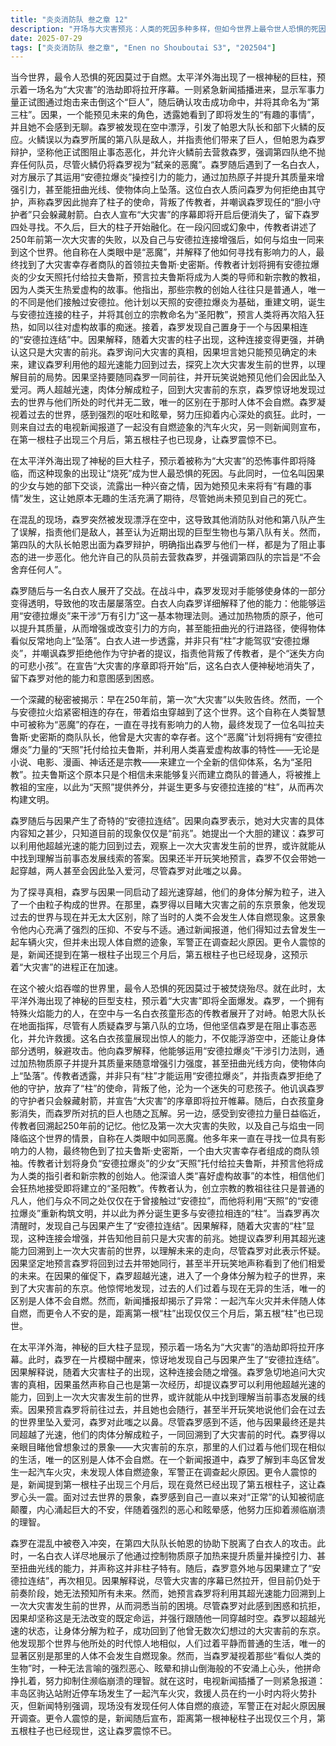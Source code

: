 ```yaml
---
title: "炎炎消防队 叁之章 12"
description: "开场与大灾害预兆：人类的死因多种多样，但如今世界上最令世人恐惧的死因是“烧死”。在太平洋外海，出现了神秘的巨大柱子，预示着“大灾害”即将正式开始。一则紧急消息插播，显示军事力量正试图发射炮击以“打倒那个巨人”，随后有人称其为“第三柱”，表明攻击成功地命中了目标。因果与白衣人的预言及能力展示：因果与部下对话，透露她预见未来将发生“有趣的事情”，令她不再感到无聊。同时，森罗被发现漂浮在空中，引发其他消防队的误解，指责第八队是敌人，并认为巨人是他们派来的。帕恩大队长为森罗辩护，解释他与己方一样是来阻止事态恶化的，并允许队员前去营救森罗，强调第四队“不会舍弃任何人”。森罗随后与一名白衣人交战，发现对方能让身体一部分变透明，使其攻击落空。白衣人向森罗详细解释，其能力是使用“安德拉爆炎”干涉“万有引力”，通过加热物质的原子来提升质量，从而增强或改变引力方向，甚至能扭曲光的行进方向，使物体向上掉落。白衣人还透露并非只有“柱”才能使用“安德拉爆炎”，并嘲讽森罗拒绝他作为守护者，背叛传教者，是个“迷失方向的可悲小孩”。白衣人宣告“大灾害的序章即将开始”，随后消失。大灾害的起源与圣阳教的创立历史：一名白衣人（传教者）回忆了250年前第一次大灾害的失败，以及自己与焰虫一同来到这个世界的过程。他一直在寻找具有影响力的人物，最终找到了一个由大灾害幸存者组成的商队队长——拉夫鲁斯·史密斯。他计划将拥有“安德拉爆炎”的少女“天照”托付给拉夫鲁斯。他预言，拉夫鲁斯将成为人类的指导者和教祖，创立名为“圣阳教”的宗教，以此利用“天照”的安德拉爆炎再次构筑文明。他认为，教祖往往只是普通的凡人，其与众不同之处仅在于接触过“安德拉”，而人类则会因为“喜欢虚构的故事”而狂热地相信圣阳教。森罗与因果穿越时空目睹过去：森罗从昏迷中醒来，发现自己与因果产生了“安德拉连结”。因果解释，大灾害的柱子出现后，连结会跟着变强。森罗追问大灾害的真相，因果虽称自己也是第一次遇到，但提醒森罗可以利用其超光速能力，通过观察上一次大灾害前的世界来理解接下来的发展。因果预言森罗将会看到过去，并会带她一起去，甚至开玩笑说他们会在过去相恋。最终，森罗和因果共同超越光速，肉体分解成粒子，回到了大灾害前的世界。目睹大灾害前的世界与现状：森罗回到了他曾想象过的大灾害前的东京，发现那里的人们过着和他们相同的生活，唯一的区别是人体不会自燃。然而，他看到了“看起来像是人类的生物”，这景象令他感到强烈的呕吐、晕眩和压倒性的不安，他努力压抑着自己的疯狂。与此同时，新闻报道了一起在丰岛区驹込站附近停车场发生的汽车火灾，并特别强调现场未发现人体自燃的痕迹。新闻还进一步播报，在第一根柱子出现三个月后，第五根柱子也已经出现，森罗对此感到震惊。"
date: 2025-07-29
tags: ["炎炎消防队 叁之章", "Enen no Shouboutai S3", "202504"]
---
```


当今世界，最令人恐惧的死因莫过于自燃。太平洋外海出现了一根神秘的巨柱，预示着一场名为“大灾害”的浩劫即将拉开序幕。一则紧急新闻插播进来，显示军事力量正试图通过炮击来击倒这个“巨人”，随后确认攻击成功命中，并将其命名为“第三柱”。因果，一个能预见未来的角色，透露她看到了即将发生的“有趣的事情”，并且她不会感到无聊。森罗被发现在空中漂浮，引发了帕恩大队长和部下火鳞的反应。火鳞误以为森罗所属的第八队是敌人，并指责他们带来了巨人，但帕恩为森罗辩护，坚称他正试图阻止事态恶化，并允许火鳞前去营救森罗，强调第四队绝不抛弃任何队员，尽管火鳞仍将森罗视为“弑亲的恶魔”。森罗随后遇到了一名白衣人，对方展示了其运用“安德拉爆炎”操控引力的能力，通过加热原子并提升其质量来增强引力，甚至能扭曲光线、使物体向上坠落。这位白衣人质问森罗为何拒绝由其守护，声称森罗因此抛弃了柱子的使命，背叛了传教者，并嘲讽森罗现任的“胆小守护者”只会躲藏射箭。白衣人宣布“大灾害”的序幕即将开启后便消失了，留下森罗四处寻找。不久后，巨大的柱子开始融化。在一段闪回或幻象中，传教者讲述了250年前第一次大灾害的失败，以及自己与安德拉连接增强后，如何与焰虫一同来到这个世界。他自称在人类眼中是“恶魔”，并解释了他如何寻找有影响力的人，最终找到了大灾害幸存者商队的首领拉夫鲁斯·史密斯。传教者计划将拥有安德拉爆炎的少女天照托付给拉夫鲁斯，预言拉夫鲁斯将成为人类的导师和新宗教的教祖，因为人类天生热爱虚构的故事。他指出，那些宗教的创始人往往只是普通人，唯一的不同是他们接触过安德拉。他计划以天照的安德拉爆炎为基础，重建文明，诞生与安德拉连接的柱子，并将其创立的宗教命名为“圣阳教”，预言人类将再次陷入狂热，如同以往对虚构故事的痴迷。接着，森罗发现自己置身于一个与因果相连的“安德拉连结”中。因果解释，随着大灾害的柱子出现，这种连接变得更强，并确认这只是大灾害的前兆。森罗询问大灾害的真相，因果坦言她只能预见确定的未来，建议森罗利用他的超光速能力回到过去，探究上次大灾害发生前的世界，以理解目前的局势。因果坚持要随同森罗一同前往，并开玩笑说她预见他们会因此坠入爱河。两人超越光速，肉体分解成粒子，回到大灾害前的东京，森罗惊讶地发现过去的世界与他们所处的时代并无二致，唯一的区别在于那时人体不会自燃。森罗凝视着过去的世界，感到强烈的呕吐和眩晕，努力压抑着内心深处的疯狂。此时，一则来自过去的电视新闻报道了一起没有自燃迹象的汽车火灾，另一则新闻则宣布，在第一根柱子出现三个月后，第五根柱子也已现身，让森罗震惊不已。

在太平洋外海出现了神秘的巨大柱子，预示着被称为“大灾害”的恐怖事件即将降临，而这种现象的出现让“烧死”成为世人最恐惧的死因。与此同时，一位名叫因果的少女与她的部下交谈，流露出一种兴奋之情，因为她预见未来将有“有趣的事情”发生，这让她原本无趣的生活充满了期待，尽管她尚未预见到自己的死亡。

在混乱的现场，森罗突然被发现漂浮在空中，这导致其他消防队对他和第八队产生了误解，指责他们是敌人，甚至认为近期出现的巨型生物也与第八队有关。然而，第四队的大队长帕恩出面为森罗辩护，明确指出森罗与他们一样，都是为了阻止事态的进一步恶化。他允许自己的队员前去营救森罗，并强调第四队的宗旨是“不会舍弃任何人”。

森罗随后与一名白衣人展开了交战。在战斗中，森罗发现对手能够使身体的一部分变得透明，导致他的攻击屡屡落空。白衣人向森罗详细解释了他的能力：他能够运用“安德拉爆炎”来干涉“万有引力”这一基本物理法则。通过加热物质的原子，他可以提升其质量，从而增强或改变引力的方向，甚至能扭曲光的行进路径，使得物体看似反常地向上“坠落”。白衣人进一步透露，并非只有“柱”才能驾驭“安德拉爆炎”，并嘲讽森罗拒绝他作为守护者的提议，指责他背叛了传教者，是个“迷失方向的可悲小孩”。在宣告“大灾害的序章即将开始”后，这名白衣人便神秘地消失了，留下森罗对他的能力和意图感到困惑。

一个深藏的秘密被揭示：早在250年前，第一次“大灾害”以失败告终。然而，一个与安德拉火焰紧密相连的存在，带着焰虫穿越到了这个世界。这个自称在人类智慧中可被称为“恶魔”的存在，一直在寻找有影响力的人物，最终发现了一位名叫拉夫鲁斯·史密斯的商队队长，他曾是大灾害的幸存者。这个“恶魔”计划将拥有“安德拉爆炎”力量的“天照”托付给拉夫鲁斯，并利用人类喜爱虚构故事的特性——无论是小说、电影、漫画、神话还是宗教——来建立一个全新的信仰体系，名为“圣阳教”。拉夫鲁斯这个原本只是个相信未来能够复兴而建立商队的普通人，将被推上教祖的宝座，以此为“天照”提供养分，并诞生更多与安德拉连接的“柱”，从而再次构建文明。

森罗随后与因果产生了奇特的“安德拉连结”。因果向森罗表示，她对大灾害的具体内容知之甚少，只知道目前的现象仅仅是“前兆”。她提出一个大胆的建议：森罗可以利用他超越光速的能力回到过去，观察上一次大灾害发生前的世界，或许就能从中找到理解当前事态发展线索的答案。因果还半开玩笑地预言，森罗不仅会带她一起穿越，两人甚至会因此坠入爱河，尽管森罗对此嗤之以鼻。

为了探寻真相，森罗与因果一同启动了超光速穿越，他们的身体分解为粒子，进入了一个由粒子构成的世界。在那里，森罗得以目睹大灾害之前的东京景象，他发现过去的世界与现在并无太大区别，除了当时的人类不会发生人体自燃现象。这景象令他内心充满了强烈的压抑、不安与不适。通过新闻报道，他们得知过去曾发生一起车辆火灾，但并未出现人体自燃的迹象，军警正在调查起火原因。更令人震惊的是，新闻还提到在第一根柱子出现三个月后，第五根柱子也已经现身，这预示着“大灾害”的进程正在加速。

在这个被火焰吞噬的世界里，最令人恐惧的死因莫过于被焚烧殆尽。就在此时，太平洋外海出现了神秘的巨型支柱，预示着“大灾害”即将全面爆发。森罗，一个拥有特殊火焰能力的人，在空中与一名白衣孩童形态的传教者展开了对峙。帕恩大队长在地面指挥，尽管有人质疑森罗与第八队的立场，但他坚信森罗是在阻止事态恶化，并允许救援。这名白衣孩童展现出惊人的能力，不仅能浮游空中，还能让身体部分透明，躲避攻击。他向森罗解释，他能够运用“安德拉爆炎”干涉引力法则，通过加热物质原子并提升其质量来随意增强引力强度，甚至扭曲光线方向，使物体向上“坠落”。传教者透露，并非只有“柱”才能运用“安德拉爆炎”，并指责森罗拒绝了他的守护，放弃了“柱”的使命，背叛了他，沦为一个迷失的可悲孩子。他讥讽森罗的守护者只会躲藏射箭，并宣告“大灾害”的序章即将拉开帷幕。随后，白衣孩童身影消失，而森罗所对抗的巨人也随之瓦解。另一边，感受到安德拉力量日益临近，传教者回溯起250年前的记忆。他忆及第一次大灾害的失败，以及自己与焰虫一同降临这个世界的情景，自称在人类眼中如同恶魔。他多年来一直在寻找一位具有影响力的人物，最终物色到了拉夫鲁斯·史密斯，一个由大灾害幸存者组成的商队领袖。传教者计划将身负“安德拉爆炎”的少女“天照”托付给拉夫鲁斯，并预言他将成为人类的指引者和新宗教的创始人。他深谙人类“喜好虚构故事”的本性，相信他们会狂热地接受即将建立的“圣阳教”。传教者认为，创立宗教的教祖往往只是普通的凡人，他们与众不同之处仅仅在于曾接触过“安德拉”，而他将利用“天照”的“安德拉爆炎”重新构筑文明，并以此为养分诞生更多与安德拉相连的“柱”。当森罗再次清醒时，发现自己与因果产生了“安德拉连结”。因果解释，随着大灾害的“柱”显现，这种连接会增强，并告知他目前只是大灾害的前兆。她提议森罗利用其超光速能力回溯到上一次大灾害前的世界，以理解未来的走向，尽管森罗对此表示怀疑。因果坚定地预言森罗将回到过去并带她同行，甚至半开玩笑地声称看到了他们相爱的未来。在因果的催促下，森罗超越光速，进入了一个身体分解为粒子的世界，来到了大灾害前的东京。他惊愕地发现，过去的人们过着与现在无异的生活，唯一的区别是人体不会自燃。然而，新闻播报却揭示了异常：一起汽车火灾并未伴随人体自燃，而更令人不安的是，距离第一根“柱”出现仅仅三个月后，第五根“柱”也已现世。

在太平洋外海，神秘的巨大柱子显现，预示着一场名为“大灾害”的浩劫即将拉开序幕。此时，森罗在一片模糊中醒来，惊讶地发现自己与因果产生了“安德拉连结”。因果解释说，随着大灾害柱子的出现，这种连接会随之增强。森罗急切地追问大灾害的真相，因果虽然声称自己也是第一次经历，却提议森罗可以利用他超越光速的能力，回到上一次大灾害发生前的世界，或许就能从中找到理解当前事态发展的线索。因果预言森罗将前往过去，并且她也会随行，甚至半开玩笑地说他们会在过去的世界里坠入爱河，森罗对此嗤之以鼻。尽管森罗感到不适，他与因果最终还是共同超越了光速，他们的肉体分解成粒子，一同回溯到了大灾害前的时代。森罗得以亲眼目睹他曾想象过的景象——大灾害前的东京，那里的人们过着与他们现在相似的生活，唯一的区别是人体不会自燃。在一个新闻报道中，森罗了解到丰岛区曾发生一起汽车火灾，未发现人体自燃迹象，军警正在调查起火原因。更令人震惊的是，新闻提到第一根柱子出现三个月后，现在竟然已经出现了第五根柱子，这让森罗心头一震。面对过去世界的景象，森罗感到自己一直以来对“正常”的认知被彻底颠覆，内心涌起巨大的不安，伴随着强烈的恶心和眩晕感，他努力压抑着濒临崩溃的理智。

森罗在混乱中被卷入冲突，在第四大队队长帕恩的协助下脱离了白衣人的攻击。此时，一名白衣人详尽地展示了他通过控制物质原子加热来提升质量并操控引力、甚至扭曲光线的能力，并声称这并非柱子特有。随后，森罗意外地与因果建立了“安德拉连结”，再次相见。因果解释说，尽管大灾害的序幕已然拉开，但目前仍处于前奏阶段，她无法预知所有未来。然而，她预言森罗将利用其超光速能力回溯到上一次大灾害发生前的世界，从而洞悉当前的困境。尽管森罗对此感到困惑和抗拒，因果却坚称这是无法改变的既定命运，并强行跟随他一同穿越时空。森罗以超越光速的状态，让身体分解为粒子，成功回到了他曾无数次幻想过的大灾害前的东京。他发现那个世界与他所处的时代惊人地相似，人们过着平静而普通的生活，唯一的显著区别是那里的人体不会发生自燃现象。然而，当森罗凝视着那些“看似人类的生物”时，一种无法言喻的强烈恶心、眩晕和排山倒海般的不安涌上心头，他拼命挣扎着，努力抑制住濒临崩溃的理智。就在这时，电视新闻插播了一则紧急报道：丰岛区驹込站附近停车场发生了一起汽车火灾，救援人员在约一小时内将火势扑灭，但新闻特别强调，现场没有发现任何人体自燃的痕迹，军警正在对起火原因展开调查。更令人震惊的是，新闻随后宣布，距离第一根神秘柱子出现仅三个月，第五根柱子也已经现世，这让森罗震惊不已。